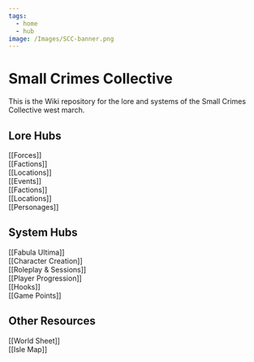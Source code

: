 ```yaml
---
tags:
  - home
  - hub
image: /Images/SCC-banner.png
---
```

# Small Crimes Collective
This is the Wiki repository for the lore and systems of the Small Crimes Collective west march.
## Lore Hubs
[[Forces]]  
[[Factions]]  
[[Locations]]  
[[Events]]  
[[Factions]]  
[[Locations]]  
[[Personages]]  
## System Hubs
[[Fabula Ultima]]  
[[Character Creation]]  
[[Roleplay & Sessions]]  
[[Player Progression]]  
[[Hooks]]  
[[Game Points]]  

## Other Resources
[[World Sheet]]  
[[Isle Map]]  